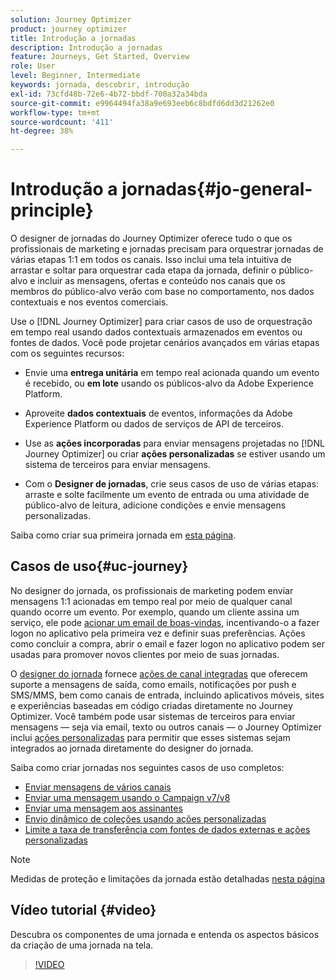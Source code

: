 ```yaml
---
solution: Journey Optimizer
product: journey optimizer
title: Introdução a jornadas
description: Introdução a jornadas
feature: Journeys, Get Started, Overview
role: User
level: Beginner, Intermediate
keywords: jornada, descobrir, introdução
exl-id: 73cfd48b-72e6-4b72-bbdf-700a32a34bda
source-git-commit: e9964494fa38a9e693eeb6c8bdfd6dd3d21262e0
workflow-type: tm+mt
source-wordcount: '411'
ht-degree: 38%

---
```



# Introdução a jornadas{#jo-general-principle}

O designer de jornadas do Journey Optimizer oferece tudo o que os profissionais de marketing e jornadas precisam para orquestrar jornadas de várias etapas 1:1 em todos os canais. Isso inclui uma tela intuitiva de arrastar e soltar para orquestrar cada etapa da jornada, definir o público-alvo e incluir as mensagens, ofertas e conteúdo nos canais que os membros do público-alvo verão com base no comportamento, nos dados contextuais e nos eventos comerciais.

Use o [!DNL Journey Optimizer] para criar casos de uso de orquestração em tempo real usando dados contextuais armazenados em eventos ou fontes de dados. Você pode projetar cenários avançados em várias etapas com os seguintes recursos:

* Envie uma **entrega unitária** em tempo real acionada quando um evento é recebido, ou **em lote** usando os públicos-alvo da Adobe Experience Platform.

* Aproveite **dados contextuais** de eventos, informações da Adobe Experience Platform ou dados de serviços de API de terceiros.

* Use as **ações incorporadas** para enviar mensagens projetadas no [!DNL Journey Optimizer] ou criar **ações personalizadas** se estiver usando um sistema de terceiros para enviar mensagens.

* Com o **Designer de jornadas**, crie seus casos de uso de várias etapas: arraste e solte facilmente um evento de entrada ou uma atividade de público-alvo de leitura, adicione condições e envie mensagens personalizadas.

Saiba como criar sua primeira jornada em [esta página](journey-gs.md).

## Casos de uso{#uc-journey}

No designer do jornada, os profissionais de marketing podem enviar mensagens 1:1 acionadas em tempo real por meio de qualquer canal quando ocorre um evento. Por exemplo, quando um cliente assina um serviço, ele pode [acionar um email de boas-vindas](message-to-subscribers-uc.md), incentivando-o a fazer logon no aplicativo pela primeira vez e definir suas preferências. Ações como concluir a compra, abrir o email e fazer logon no aplicativo podem ser usadas para promover novos clientes por meio de suas jornadas.

O [designer do jornada](using-the-journey-designer.md) fornece [ações de canal integradas](journeys-message.md) que oferecem suporte a mensagens de saída, como emails, notificações por push e SMS/MMS, bem como canais de entrada, incluindo aplicativos móveis, sites e experiências baseadas em código criadas diretamente no Journey Optimizer. Você também pode usar sistemas de terceiros para enviar mensagens — seja via email, texto ou outros canais — o Journey Optimizer inclui [ações personalizadas](using-custom-actions.md) para permitir que esses sistemas sejam integrados ao jornada diretamente do designer do jornada.

Saiba como criar jornadas nos seguintes casos de uso completos:

* [Enviar mensagens de vários canais](journeys-uc.md)
* [Enviar uma mensagem usando o Campaign v7/v8](ajo-ac.md)
* [Enviar uma mensagem aos assinantes](message-to-subscribers-uc.md)
* [Envio dinâmico de coleções usando ações personalizadas](collections.md)
* [Limite a taxa de transferência com fontes de dados externas e ações personalizadas](limit-throughput.md)

>[!NOTE]
>
>Medidas de proteção e limitações da jornada estão detalhadas [nesta página](../start/guardrails.md)

## Vídeo tutorial {#video}

Descubra os componentes de uma jornada e entenda os aspectos básicos da criação de uma jornada na tela.

>[!VIDEO](https://video.tv.adobe.com/v/3424996?quality=12)
